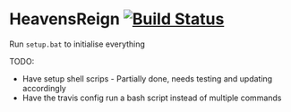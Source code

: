 # HeavensReign [![Build Status](https://travis-ci.org/ShadowChild/HeavensReign.svg)](https://travis-ci.org/ShadowChild/HeavensReign)

Run ```setup.bat``` to initialise everything

TODO:
* Have setup shell scrips - Partially done, needs testing and updating accordingly
* Have the travis config run a bash script instead of multiple commands
